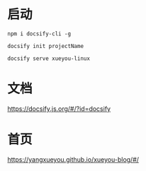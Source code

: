 # 启动

```
npm i docsify-cli -g

docsify init projectName

docsify serve xueyou-linux

```

# 文档

https://docsify.js.org/#/?id=docsify


# 首页

https://yangxueyou.github.io/xueyou-blog/#/